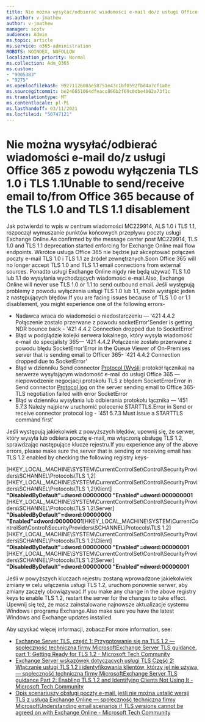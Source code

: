 ```yaml
---
title: Nie można wysyłać/odbierać wiadomości e-mail do/z usługi Office 365 z powodu wyłączenia TLS 1.0 i TLS 1.1
ms.author: v-jmathew
author: v-jmathew
manager: scotv
audience: Admin
ms.topic: article
ms.service: o365-administration
ROBOTS: NOINDEX, NOFOLLOW
localization_priority: Normal
ms.collection: Adm_O365
ms.custom:
- "9005383"
- "9275"
ms.openlocfilehash: 9927112608ae58751e43c1bf0592fbd4a7cf1a0e
ms.sourcegitcommit: be246651064dfeacc866b2f69c0dbe4002a73f1c
ms.translationtype: MT
ms.contentlocale: pl-PL
ms.lasthandoff: 03/11/2021
ms.locfileid: "50747121"
---
```

# <a name="unable-to-sendreceive-email-tofrom-office-365-because-of-the-tls-10-and-tls-11-disablement"></a><span data-ttu-id="16a44-102">Nie można wysyłać/odbierać wiadomości e-mail do/z usługi Office 365 z powodu wyłączenia TLS 1.0 i TLS 1.1</span><span class="sxs-lookup"><span data-stu-id="16a44-102">Unable to send/receive email to/from Office 365 because of the TLS 1.0 and TLS 1.1 disablement</span></span>

<span data-ttu-id="16a44-103">Jak potwierdzi to wpis w centrum wiadomości MC229914, ALS 1.0 i TLS 1.1, rozpoczął wymuszanie punktów końcowych przepływu poczty usługi Exchange Online.</span><span class="sxs-lookup"><span data-stu-id="16a44-103">As confirmed by the message center post MC229914, TLS 1.0 and TLS 1.1 deprecation started enforcing for Exchange Online mail flow endpoints.</span></span> <span data-ttu-id="16a44-104">Wkrótce usługa Office 365 nie będzie już akceptować połączeń poczty e-mail TLS 1.0 i TLS 1.1 ze źródeł zewnętrznych.</span><span class="sxs-lookup"><span data-stu-id="16a44-104">Soon Office 365 will no longer accept TLS 1.0 and TLS 1.1 email connections from external sources.</span></span> <span data-ttu-id="16a44-105">Ponadto usługi Exchange Online nigdy nie będą używać TLS 1.0 lub 1.1 do wysyłania wychodzących wiadomości e-mail.</span><span class="sxs-lookup"><span data-stu-id="16a44-105">Also, Exchange Online will never use TLS 1.0 or 1.1 to send outbound email.</span></span> <span data-ttu-id="16a44-106">Jeśli występują problemy z powodu wyłączenia usługi TLS 1.0 lub 1.1, może wystąpić jeden z następujących błędów:</span><span class="sxs-lookup"><span data-stu-id="16a44-106">If you are facing issues because of TLS 1.0 or 1.1 disablement, you might experience one of the following errors-</span></span>

- <span data-ttu-id="16a44-107">Nadawca wraca do wiadomości o niedostarczeniu — '421 4.4.2 Połączenie zostało przerwane z powodu socketError'</span><span class="sxs-lookup"><span data-stu-id="16a44-107">Sender is getting NDR bounce back - '421 4.4.2 Connection dropped due to SocketError'</span></span>
- <span data-ttu-id="16a44-108">Błąd w podglądzie kolejki serwera lokalnego, który wysyła wiadomość e-mail do specjalisty 365— '421 4.4.2 Połączenie zostało przerwane z powodu błędu SocketError'</span><span class="sxs-lookup"><span data-stu-id="16a44-108">Error in the Queue Viewer of On-Premises server that is sending email to Officer 365- '421 4.4.2 Connection dropped due to SocketError'</span></span>
- <span data-ttu-id="16a44-109">Błąd w dzienniku Send connector [Protocol (Wyślij](https://docs.microsoft.com/exchange/mail-flow/connectors/protocol-logging) protokół łącznika) na serwerze wysyłającym wiadomość e-mail do usługi Office 365 — niepowodzenie negocjacji protokołu TLS z błędem SocketError</span><span class="sxs-lookup"><span data-stu-id="16a44-109">Error in Send connector [Protocol log](https://docs.microsoft.com/exchange/mail-flow/connectors/protocol-logging) on the server sending email to Office 365- TLS negotiation failed with error SocketError</span></span>
- <span data-ttu-id="16a44-110">Błąd w dzienniku wysyłania lub odbierania protokołu łącznika — '451 5.7.3 Należy najpierw uruchomić polecenie STARTTLS.</span><span class="sxs-lookup"><span data-stu-id="16a44-110">Error in Send or receive connector protocol log - '451 5.7.3 Must issue a STARTTLS command first'</span></span>

<span data-ttu-id="16a44-111">Jeśli występują jakiekolwiek z powyższych błędów, upewnij się, że serwer, który wysyła lub odbiera pocztę e-mail, ma włączoną obsługę TLS 1.2, sprawdzając następujące klucze rejestru.</span><span class="sxs-lookup"><span data-stu-id="16a44-111">If you experience any of the above errors, please make sure the server that is sending or receiving email has TLS 1.2 enabled by checking the following registry keys-</span></span>

<span data-ttu-id="16a44-112">[HKEY_LOCAL_MACHINE\SYSTEM\CurrentControlSet\Control\SecurityProviders\SCHANNEL\Protocols\TLS 1,2] [HKEY_LOCAL_MACHINE\SYSTEM\CurrentControlSet\Control\SecurityProviders\SCHANNEL\Protocols\TLS 1,2\Klient] **"DisabledByDefault"=dword:00000000 "Enabled"=dword:000000001** [HKEY_LOCAL_MACHINE\SYSTEM\CurrentControlSet\Control\SecurityProviders\SCHANNEL\Protocols\TLS 1.2\Server] **"DisabledByDefault"=dword:00000000 "Enabled"=dword:00000001**</span><span class="sxs-lookup"><span data-stu-id="16a44-112">[HKEY_LOCAL_MACHINE\SYSTEM\CurrentControlSet\Control\SecurityProviders\SCHANNEL\Protocols\TLS 1.2] [HKEY_LOCAL_MACHINE\SYSTEM\CurrentControlSet\Control\SecurityProviders\SCHANNEL\Protocols\TLS 1.2\Client] **"DisabledByDefault"=dword:00000000 "Enabled"=dword:00000001** [HKEY_LOCAL_MACHINE\SYSTEM\CurrentControlSet\Control\SecurityProviders\SCHANNEL\Protocols\TLS 1.2\Server] **"DisabledByDefault"=dword:00000000 "Enabled"=dword:00000001**</span></span>

<span data-ttu-id="16a44-113">Jeśli w powyższych kluczach rejestru zostaną wprowadzone jakiekolwiek zmiany w celu włączenia usługi TLS 1.2, uruchom ponownie serwer, aby zmiany zaczęły obowiązywać.</span><span class="sxs-lookup"><span data-stu-id="16a44-113">If you make any change in the above registry keys to enable TLS 1.2, restart the server for the changes to take effect.</span></span> <span data-ttu-id="16a44-114">Upewnij się też, że masz zainstalowane najnowsze aktualizacje systemu Windows i programu Exchange.</span><span class="sxs-lookup"><span data-stu-id="16a44-114">Also make sure you have the latest Windows and Exchange updates installed.</span></span>

<span data-ttu-id="16a44-115">Aby uzyskać więcej informacji, zobacz:</span><span class="sxs-lookup"><span data-stu-id="16a44-115">For more information, see:</span></span>

- [<span data-ttu-id="16a44-116">Exchange Server TLS, część 1: Przygotowanie się na TLS 1.2 — społeczność techniczna firmy Microsoft</span><span class="sxs-lookup"><span data-stu-id="16a44-116">Exchange Server TLS guidance, part 1: Getting Ready for TLS 1.2 - Microsoft Tech Community</span></span>](https://techcommunity.microsoft.com/t5/exchange-team-blog/exchange-server-tls-guidance-part-1-getting-ready-for-tls-1-2/ba-p/607649)
- [<span data-ttu-id="16a44-117">Exchange Server wskazówek dotyczących usługi TLS Część 2: Włączanie usługi TLS 1.2 i identyfikowania klientów, którzy jej nie używa, — społeczność techniczna firmy Microsoft</span><span class="sxs-lookup"><span data-stu-id="16a44-117">Exchange Server TLS guidance Part 2: Enabling TLS 1.2 and Identifying Clients Not Using It - Microsoft Tech Community</span></span>](https://techcommunity.microsoft.com/t5/exchange-team-blog/exchange-server-tls-guidance-part-2-enabling-tls-1-2-and/ba-p/607761)
- [<span data-ttu-id="16a44-118">Opis scenariuszy obsługi poczty e-mail, jeśli nie można ustalić wersji TLS z usługą Exchange Online — społeczność techniczna firmy Microsoft</span><span class="sxs-lookup"><span data-stu-id="16a44-118">Understanding email scenarios if TLS versions cannot be agreed on with Exchange Online - Microsoft Tech Community</span></span>](https://techcommunity.microsoft.com/t5/exchange-team-blog/understanding-email-scenarios-if-tls-versions-cannot-be-agreed/ba-p/2065089)
